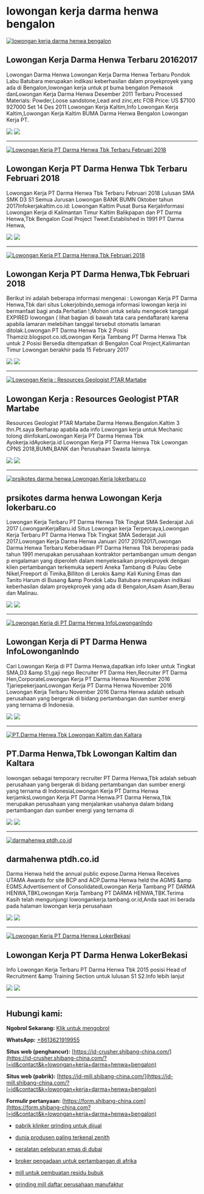 # lowongan kerja darma henwa bengalon

<a href="https://swt.shibang-china.com/?l=id&img&k=lowongan+kerja+darma+henwa+bengalon" target="_blank">![lowongan kerja darma henwa bengalon](http://static.shibang-china.com/all-800x300/1374.jpg)</a>

## Lowongan Kerja Darma Henwa Terbaru 20162017
Lowongan Darma Henwa Lowongan Kerja Darma Henwa Terbaru Pondok Labu Batubara merupakan indikasi keberhasilan dalam proyekproyek yang ada di Bengalon,lowongan kerja untuk pt buma bengalon Pemasok danLowongan Kerja Darma Henwa Desember 2011 Terbaru Processed Materials: Powder,Loose sandstone,Lead and zinc,etc FOB Price: US $7100 927000 Set 14 Des 2011 Lowongan Kerja Kaltim,Info Lowongan Kerja Kaltim,Lowongan Kerja Kaltim BUMA Darma Henwa Bengalon Lowongan Kerja PT.


<a href="https://whatsapp.shibangsoft.com/WhatsApp.php" target="_blank" title="WhatsApp">![](http://static.shibang-china.com/icon/whatsapp.png)</a> <a href="https://swt.shibang-china.com/?l=id&icon&k=lowongan+kerja+darma+henwa+bengalon" target="_blank">![](http://static.shibang-china.com/icon/chat-id.png)</a>

---

<a href="https://swt.shibang-china.com/?l=id&img&k=lowongan+kerja+darma+henwa+bengalon" target="_blank">![Lowongan Kerja PT Darma Henwa Tbk Terbaru Februari 2018](http://static.shibang-china.com/all-800x300/878.jpg)</a>

## Lowongan Kerja PT Darma Henwa Tbk Terbaru Februari 2018
Lowongan Kerja PT Darma Henwa Tbk Terbaru Februari 2018 Lulusan SMA SMK D3 S1 Semua Jurusan Lowongan BANK BUMN Oktober tahun 2017Infokerjakaltim.co.id: Lowongan Kaltim Pusat Bursa KerjaInformasi Lowongan Kerja di Kalimantan Timur Kaltim Balikpapan dan PT Darma Henwa,Tbk Bengalon Coal Project Tweet.Established in 1991 PT Darma Henwa,


<a href="https://whatsapp.shibangsoft.com/WhatsApp.php" target="_blank" title="WhatsApp">![](http://static.shibang-china.com/icon/whatsapp.png)</a> <a href="https://swt.shibang-china.com/?l=id&icon&k=lowongan+kerja+darma+henwa+bengalon" target="_blank">![](http://static.shibang-china.com/icon/chat-id.png)</a>

---

<a href="https://swt.shibang-china.com/?l=id&img&k=lowongan+kerja+darma+henwa+bengalon" target="_blank">![Lowongan Kerja PT Darma Henwa,Tbk Februari 2018](http://static.shibang-china.com/all-800x300/1252.jpg)</a>

## Lowongan Kerja PT Darma Henwa,Tbk Februari 2018
Berikut ini adalah beberapa informasi mengenai : Lowongan Kerja PT Darma Henwa,Tbk dari situs Lokerjobindo,semoga informasi lowongan kerja ini bermanfaat bagi anda.Perhatian !,Mohon untuk selalu mengecek tanggal EXPIRED lowongan ( lihat bagian di bawah tata cara pendaftaran) karena apabila lamaran melebihan tanggal tersebut otomatis lamaran ditolak.Lowongan PT Darma Henwa Tbk 2 Posisi Thamziz.blogspot.co.idLowongan Kerja Tambang PT Darma Henwa Tbk untuk 2 Posisi Bersedia ditempatkan di Bengalon Coal Project,Kalimantan Timur Lowongan berakhir pada 15 February 2017


<a href="https://whatsapp.shibangsoft.com/WhatsApp.php" target="_blank" title="WhatsApp">![](http://static.shibang-china.com/icon/whatsapp.png)</a> <a href="https://swt.shibang-china.com/?l=id&icon&k=lowongan+kerja+darma+henwa+bengalon" target="_blank">![](http://static.shibang-china.com/icon/chat-id.png)</a>

---

<a href="https://swt.shibang-china.com/?l=id&img&k=lowongan+kerja+darma+henwa+bengalon" target="_blank">![Lowongan Kerja : Resources Geologist PTAR Martabe](http://static.shibang-china.com/all-800x300/929.jpg)</a>

## Lowongan Kerja : Resources Geologist PTAR Martabe
Resources Geologist PTAR Martabe.Darma Henwa.Bengalon.Kaltim 3 thn.Pt.saya Berharap apabila ada info Lowongan kerja untuk Mechanic tolong diinfokanLowongan Kerja PT Darma Henwa Tbk Ayokerja.idAyokerja.id Lowongan Kerja PT Darma Henwa Tbk Lowongan CPNS 2018,BUMN,BANK dan Perusahaan Swasta lainnya.


<a href="https://whatsapp.shibangsoft.com/WhatsApp.php" target="_blank" title="WhatsApp">![](http://static.shibang-china.com/icon/whatsapp.png)</a> <a href="https://swt.shibang-china.com/?l=id&icon&k=lowongan+kerja+darma+henwa+bengalon" target="_blank">![](http://static.shibang-china.com/icon/chat-id.png)</a>

---

<a href="https://swt.shibang-china.com/?l=id&img&k=lowongan+kerja+darma+henwa+bengalon" target="_blank">![prsikotes darma henwa Lowongan Kerja lokerbaru.co](http://static.shibang-china.com/all-800x300/106.jpg)</a>

## prsikotes darma henwa Lowongan Kerja lokerbaru.co
Lowongan Kerja Terbaru PT Darma Henwa Tbk Tingkat SMA Sederajat Juli 2017 LowonganKerjaBaru.id Situs Lowongan kerja Terpercaya,Lowongan Kerja Terbaru PT Darma Henwa Tbk Tingkat SMA Sederajat Juli 2017.Lowongan Kerja Darma Henwa Januari 2017 20162017Lowongan Darma Henwa Terbaru Keberadaan PT Darma Henwa Tbk beroperasi pada tahun 1991 merupakan perusahaan kontraktor pertambangan umum dengan p engalaman yang diperoleh dalam menyelesaikan proyekproyek dengan klien pertambangan terkemuka seperti Aneka Tambang di Pulau Gebe Nikel,Freeport di Timika,Billiton di Lerokis &amp Kali Kuning Emas dan Tanito Harum di Busang &amp Pondok Labu Batubara merupakan indikasi keberhasilan dalam proyekproyek yang ada di Bengalon,Asam Asam,Berau dan Malinau.


<a href="https://whatsapp.shibangsoft.com/WhatsApp.php" target="_blank" title="WhatsApp">![](http://static.shibang-china.com/icon/whatsapp.png)</a> <a href="https://swt.shibang-china.com/?l=id&icon&k=lowongan+kerja+darma+henwa+bengalon" target="_blank">![](http://static.shibang-china.com/icon/chat-id.png)</a>

---

<a href="https://swt.shibang-china.com/?l=id&img&k=lowongan+kerja+darma+henwa+bengalon" target="_blank">![Lowongan Kerja di PT Darma Henwa InfoLowonganIndo](http://static.shibang-china.com/all-800x300/1062.jpg)</a>

## Lowongan Kerja di PT Darma Henwa InfoLowonganIndo
Cari Lowongan Kerja di PT Darma Henwa,dapatkan info loker untuk Tingkat SMA,D3 &amp S1,gaji nego Recruiter PT Darma Hen,Recruiter PT Darma Hen,CorporateLowongan Kerja PT Darma Henwa November 2016 TjariepekerjaanLowongan Kerja PT Darma Henwa November 2016 Lowongan Kerja Terbaru November 2016 Darma Henwa adalah sebuah perusahaan yang bergerak di bidang pertambangan dan sumber energi yang ternama di Indonesia.


<a href="https://whatsapp.shibangsoft.com/WhatsApp.php" target="_blank" title="WhatsApp">![](http://static.shibang-china.com/icon/whatsapp.png)</a> <a href="https://swt.shibang-china.com/?l=id&icon&k=lowongan+kerja+darma+henwa+bengalon" target="_blank">![](http://static.shibang-china.com/icon/chat-id.png)</a>

---

<a href="https://swt.shibang-china.com/?l=id&img&k=lowongan+kerja+darma+henwa+bengalon" target="_blank">![PT.Darma Henwa,Tbk Lowongan Kaltim dan Kaltara](http://static.shibang-china.com/all-800x300/1378.jpg)</a>

## PT.Darma Henwa,Tbk Lowongan Kaltim dan Kaltara
lowongan sebagai temporary recruiter PT Darma Henwa,Tbk adalah sebuah perusahaan yang bergerak di bidang pertambangan dan sumber energi yang ternama di IndonesiaLowongan Kerja PT Darma Henwa kerjamksLowongan Kerja PT Darma Henwa.PT Darma Henwa,Tbk merupakan perusahaan yang menjalankan usahanya dalam bidang pertambangan dan sumber energi yang ternama di


<a href="https://whatsapp.shibangsoft.com/WhatsApp.php" target="_blank" title="WhatsApp">![](http://static.shibang-china.com/icon/whatsapp.png)</a> <a href="https://swt.shibang-china.com/?l=id&icon&k=lowongan+kerja+darma+henwa+bengalon" target="_blank">![](http://static.shibang-china.com/icon/chat-id.png)</a>

---

<a href="https://swt.shibang-china.com/?l=id&img&k=lowongan+kerja+darma+henwa+bengalon" target="_blank">![darmahenwa ptdh.co.id](http://static.shibang-china.com/all-800x300/1071.jpg)</a>

## darmahenwa ptdh.co.id
Darma Henwa held the annual public expose.Darma Henwa Receives UTAMA Awards for site BCP and ACP.Darma Henwa held the AGMS &amp EGMS.Advertisement of ConsolidatedLowongan Kerja Tambang PT DARMA HENWA,TBKLowongan Kerja Tambang PT DARMA HENWA,TBK.Terima Kasih telah mengunjungi lowongankerja.tambang.or.id,Anda saat ini berada pada halaman lowongan kerja perusahaan


<a href="https://whatsapp.shibangsoft.com/WhatsApp.php" target="_blank" title="WhatsApp">![](http://static.shibang-china.com/icon/whatsapp.png)</a> <a href="https://swt.shibang-china.com/?l=id&icon&k=lowongan+kerja+darma+henwa+bengalon" target="_blank">![](http://static.shibang-china.com/icon/chat-id.png)</a>

---

<a href="https://swt.shibang-china.com/?l=id&img&k=lowongan+kerja+darma+henwa+bengalon" target="_blank">![Lowongan Kerja PT Darma Henwa LokerBekasi](http://static.shibang-china.com/all-800x300/1074.jpg)</a>

## Lowongan Kerja PT Darma Henwa LokerBekasi
Info Lowongan Kerja Terbaru PT Darma Henwa Tbk 2015 posisi Head of Recruitment &amp Training Section untuk lulusan S1 S2.Info lebih lanjut

<a href="https://whatsapp.shibangsoft.com/WhatsApp.php" target="_blank" title="WhatsApp">![](http://static.shibang-china.com/icon/whatsapp.png)</a> <a href="https://swt.shibang-china.com/?l=id&icon&k=lowongan+kerja+darma+henwa+bengalon" target="_blank">![](http://static.shibang-china.com/icon/chat-id.png)</a>

---
## Hubungi kami:

**Ngobrol Sekarang:** [Klik untuk mengobrol](https://swt.shibang-china.com?l=id&contact&k=lowongan+kerja+darma+henwa+bengalon)

**WhatsApp:**  [+8613621919955](https://whatsapp.shibangsoft.com/WhatsApp.php)

**Situs web (penghancur):** [https://id-crusher.shibang-china.com/](https://id-crusher.shibang-china.com/?l=id&contact&k=lowongan+kerja+darma+henwa+bengalon)

**Situs web (pabrik):** [https://id-mill.shibang-china.com/](https://id-mill.shibang-china.com/?l=id&contact&k=lowongan+kerja+darma+henwa+bengalon)

**Formulir pertanyaan:** [https://form.shibang-china.com](https://form.shibang-china.com?l=id&contact&k=lowongan+kerja+darma+henwa+bengalon)

* [pabrik klinker grinding untuk dijual](../37/pabrik%20klinker%20grinding%20untuk%20dijual.md)

* [dunia produsen paling terkenal zenith](../34/dunia%20produsen%20paling%20terkenal%20zenith.md)

* [peralatan peleburan emas di dubai](../35/peralatan%20peleburan%20emas%20di%20dubai.md)

* [broker pengadaan untuk pertambangan di afrika](../40/broker%20pengadaan%20untuk%20pertambangan%20di%20afrika.md)

* [mill untuk pembuatan residu bubuk](../31/mill%20untuk%20pembuatan%20residu%20bubuk.md)

* [grinding mill daftar perusahaan manufaktur](../36/grinding%20mill%20daftar%20perusahaan%20manufaktur.md)